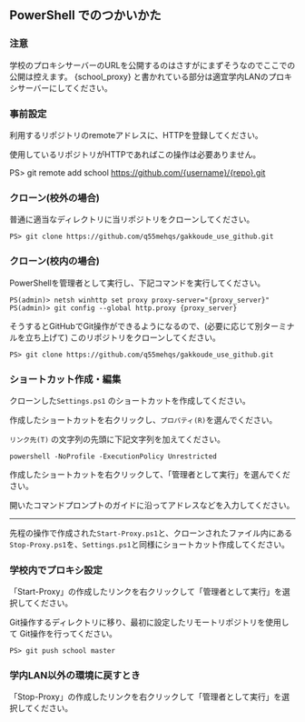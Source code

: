 ## PowerShell でのつかいかた

### 注意

学校のプロキシサーバーのURLを公開するのはさすがにまずそうなのでここでの公開は控えます。
{school_proxy} と書かれている部分は適宜学内LANのプロキシサーバーにしてください。


### 事前設定

利用するリポジトリのremoteアドレスに、HTTPを登録してください。

使用しているリポジトリがHTTPであればこの操作は必要ありません。

PS> git remote add school https://github.com/{username}/{repo}.git


### クローン(校外の場合)

普通に適当なディレクトリに当リポジトリをクローンしてください。

```
PS> git clone https://github.com/q55mehqs/gakkoude_use_github.git
```


### クローン(校内の場合)

PowerShellを管理者として実行し、下記コマンドを実行してください。

```
PS(admin)> netsh winhttp set proxy proxy-server="{proxy_server}"
PS(admin)> git config --global http.proxy {proxy_server}
```

そうするとGitHubでGit操作ができるようになるので、(必要に応じて別ターミナルを立ち上げて)
このリポジトリをクローンしてください。

```
PS> git clone https://github.com/q55mehqs/gakkoude_use_github.git
```


### ショートカット作成・編集

クローンした`Settings.ps1` のショートカットを作成してください。

作成したショートカットを右クリックし、`プロパティ(R)`を選んでください。

`リンク先(T)` の文字列の先頭に下記文字列を加えてください。

```
powershell -NoProfile -ExecutionPolicy Unrestricted 
```

作成したショートカットを右クリックして、「管理者として実行」を選んでください。

開いたコマンドプロンプトのガイドに沿ってアドレスなどを入力してください。

---

先程の操作で作成された`Start-Proxy.ps1`と、クローンされたファイル内にある
`Stop-Proxy.ps1`を、`Settings.ps1`と同様にショートカット作成してください。


### 学校内でプロキシ設定

「Start-Proxy」の作成したリンクを右クリックして「管理者として実行」を選択してください。

Git操作するディレクトリに移り、最初に設定したリモートリポジトリを使用して
Git操作を行ってください。

```
PS> git push school master
```


### 学内LAN以外の環境に戻すとき

「Stop-Proxy」の作成したリンクを右クリックして「管理者として実行」を選択してください。

